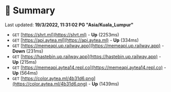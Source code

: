 # 📖 Summary
Last updated: **19/3/2022, 11:31:02 PG "Asia/Kuala_Lumpur"**

- `GET` [https://shrt.ml](https://shrt.ml) - **Up** (2253ms)
- `GET` [https://api.aytea.ml](https://api.aytea.ml) - **Up** (334ms)
- `GET` [https://memeapi.up.railway.app](https://memeapi.up.railway.app) - **Down** (231ms)
- `GET` [https://hastebin.up.railway.app](https://hastebin.up.railway.app) - **Up** (215ms)
- `GET` [https://memeapi.aytea14.repl.co](https://memeapi.aytea14.repl.co) - **Up** (564ms)
- `GET` [https://color.aytea.ml/4b31d6.png](https://color.aytea.ml/4b31d6.png) - **Up** (1439ms)
